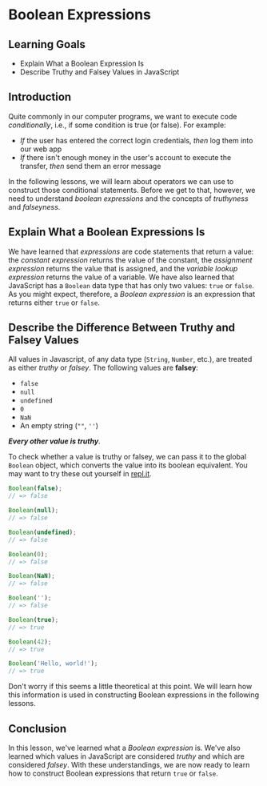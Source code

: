 # Boolean Expressions

## Learning Goals

* Explain What a Boolean Expression Is
* Describe Truthy and Falsey Values in JavaScript

## Introduction

Quite commonly in our computer programs, we want to execute code
_conditionally_, i.e., if some condition is true (or false). For example:

* _If_ the user has entered the correct login credentials, _then_ log them into our web app
* _If_ there isn't enough money in the user's account to execute the transfer,
  _then_ send them an error message

In the following lessons, we will learn about operators we can use to construct
those conditional statements. Before we get to that, however, we need to
understand _boolean expressions_ and the concepts of _truthyness_ and
_falseyness_.

## Explain What a Boolean Expressions Is

We have learned that _expressions_ are code statements that return a value: the
_constant expression_ returns the value of the constant, the _assignment
expression_ returns the value that is assigned, and the _variable lookup
expression_ returns the value of a variable. We have also learned that
JavaScript has a `Boolean` data type that has only two values: `true` or
`false`. As you might expect, therefore, a _Boolean expression_ is an expression
that returns either `true` or `false`.

## Describe the Difference Between Truthy and Falsey Values

All values in Javascript, of any data type (`String`, `Number`, etc.), are
treated as either _truthy_ or _falsey_. The following values are **falsey**:

* `false`
* `null`
* `undefined`
* `0`
* `NaN`
* An empty string (`""`, `''`)

***Every other value is truthy***.

To check whether a value is truthy or falsey, we can pass it to the global
`Boolean` object, which converts the value into its boolean equivalent. You may
want to try these out yourself in [repl.it](https://repl.it/languages/javascript).

```js
Boolean(false);
// => false

Boolean(null);
// => false

Boolean(undefined);
// => false

Boolean(0);
// => false

Boolean(NaN);
// => false

Boolean('');
// => false

Boolean(true);
// => true

Boolean(42);
// => true

Boolean('Hello, world!');
// => true
```

Don't worry if this seems a little theoretical at this point. We will learn how
this information is used in constructing Boolean expressions in the following
lessons.

## Conclusion

In this lesson, we've learned what a _Boolean expression_ is. We've also learned
which values in JavaScript are considered _truthy_ and which are considered
_falsey_. With these understandings, we are now ready to learn how to construct
Boolean expressions that return `true` or `false`.
